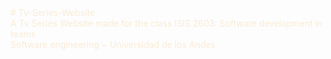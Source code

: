 <span style="text-align:center;color:antiquewhite;">
# Tv-Series-Website <br>
A Tv Series Website made for the class ISIS 2603: Software development in teams <br>
Software engineering ~ Universidad de los Andes
</span>
